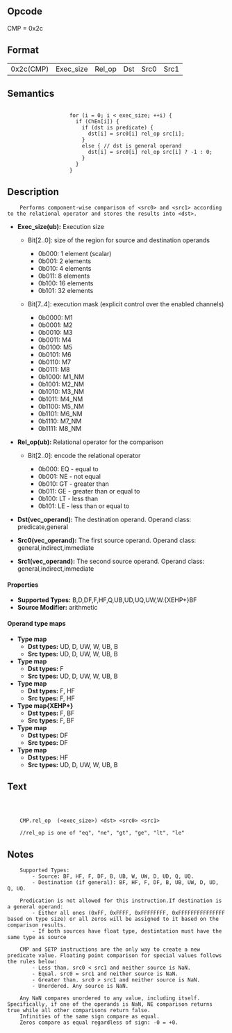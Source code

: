 <!---======================= begin_copyright_notice ============================

Copyright (C) 2020-2022 Intel Corporation

SPDX-License-Identifier: MIT

============================= end_copyright_notice ==========================-->

## Opcode

  CMP = 0x2c

## Format

| | | | | | |
| --- | --- | --- | --- | --- | --- |
| 0x2c(CMP) | Exec_size | Rel_op | Dst | Src0 | Src1 |


## Semantics


```

                    for (i = 0; i < exec_size; ++i) {
                      if (ChEn[i]) {
                        if (dst is predicate) {
                          dst[i] = src0[i] rel_op src[i];
                        }
                        else { // dst is general operand
                          dst[i] = src0[i] rel_op src[i] ? -1 : 0;
                        }
                      }
                    }
```

## Description





```
    Performs component-wise comparison of <src0> and <src1> according to the relational operator and stores the results into <dst>.
```


- **Exec_size(ub):** Execution size

  - Bit[2..0]: size of the region for source and destination operands

    - 0b000:  1 element (scalar)
    - 0b001:  2 elements
    - 0b010:  4 elements
    - 0b011:  8 elements
    - 0b100:  16 elements
    - 0b101:  32 elements
  - Bit[7..4]: execution mask (explicit control over the enabled channels)

    - 0b0000:  M1
    - 0b0001:  M2
    - 0b0010:  M3
    - 0b0011:  M4
    - 0b0100:  M5
    - 0b0101:  M6
    - 0b0110:  M7
    - 0b0111:  M8
    - 0b1000:  M1_NM
    - 0b1001:  M2_NM
    - 0b1010:  M3_NM
    - 0b1011:  M4_NM
    - 0b1100:  M5_NM
    - 0b1101:  M6_NM
    - 0b1110:  M7_NM
    - 0b1111:  M8_NM

- **Rel_op(ub):** Relational operator for the comparison

  - Bit[2..0]: encode the relational operator

    - 0b000:  EQ - equal to
    - 0b001:  NE - not equal
    - 0b010:  GT - greater than
    - 0b011:  GE - greater than or equal to
    - 0b100:  LT - less than
    - 0b101:  LE - less than or equal to

- **Dst(vec_operand):** The destination operand. Operand class: predicate,general


- **Src0(vec_operand):** The first source operand. Operand class: general,indirect,immediate


- **Src1(vec_operand):** The second source operand. Operand class: general,indirect,immediate


#### Properties
- **Supported Types:** B,D,DF,F,HF,Q,UB,UD,UQ,UW,W.{XEHP+}BF
- **Source Modifier:** arithmetic


#### Operand type maps
- **Type map**
  -  **Dst types:** UD, D, UW, W, UB, B
  -  **Src types:** UD, D, UW, W, UB, B
- **Type map**
  -  **Dst types:** F
  -  **Src types:** UD, D, UW, W, UB, B
- **Type map**
  -  **Dst types:** F, HF
  -  **Src types:** F, HF
- **Type map{XEHP+}**
  -  **Dst types:** F, BF
  -  **Src types:** F, BF
- **Type map**
  -  **Dst types:** DF
  -  **Src types:** DF
- **Type map**
  -  **Dst types:** HF
  -  **Src types:** UD, D, UW, W, UB, B


## Text
```



    CMP.rel_op  (<exec_size>) <dst> <src0> <src1>

    //rel_op is one of "eq", "ne", "gt", "ge", "lt", "le"
```
## Notes





```
    Supported Types:
        - Source: BF, HF, F, DF, B, UB, W, UW, D, UD, Q, UQ.
        - Destination (if general): BF, HF, F, DF, B, UB, UW, D, UD, Q, UQ.

    Predication is not allowed for this instruction.If destination is a general operand:
        - Either all ones (0xFF, 0xFFFF, 0xFFFFFFFF, 0xFFFFFFFFFFFFFFF based on type size) or all zeros will be assigned to it based on the comparison results.
        - If both sources have float type, destintation must have the same type as source

    CMP and SETP instructions are the only way to create a new predicate value. Floating point comparison for special values follows the rules below:
        - Less than. src0 < src1 and neither source is NaN.
        - Equal. src0 = src1 and neither source is NaN.
        - Greater than. src0 > src1 and neither source is NaN.
        - Unordered. Any source is NaN.

    Any NaN compares unordered to any value, including itself. Specifically, if one of the operands is NaN, NE comparison returns true while all other comparisons return false.
    Infinities of the same sign compare as equal.
    Zeros compare as equal regardless of sign: -0 = +0.
```

